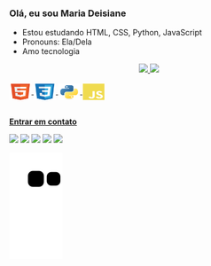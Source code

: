 ### Olá, eu sou Maria Deisiane

- Estou estudando HTML, CSS, Python, JavaScript
- Pronouns: Ela/Dela
- Amo tecnologia
<div align="center">
  <a href="https://github.com/deise-araujo">
  <img height="150em" src="https://github-readme-stats.vercel.app/api?username=deise-araujo&show_icons=true&theme=dracula&include_all_commits=true&count_private=true"/>
  <img height="150em" src="https://github-readme-stats.vercel.app/api/top-langs/?username=deise-araujo&layout=compact&langs_count=7&theme=dracula"/>
</div>
  <div style="display: inline_block"><br>
  <img align="center" alt="deise-HTML" height="30" width="40" src="https://raw.githubusercontent.com/devicons/devicon/master/icons/html5/html5-original.svg">
  <img align="center" alt="deise-CSS" height="30" width="40" src="https://raw.githubusercontent.com/devicons/devicon/master/icons/css3/css3-original.svg">
  <img align="center" alt="deise-Python" height="30" width="40" src="https://raw.githubusercontent.com/devicons/devicon/master/icons/python/python-original.svg">
  <img align="center" alt="deise-Js" height="30" width="40" src="https://raw.githubusercontent.com/devicons/devicon/master/icons/javascript/javascript-plain.svg">
  
</div>
  
##
  
<div>
  <p><strong>Entrar em contato</strong><p>
  <a href="https://www.instagram.com/deise_melo_/?hl=pt-br" target="_blank"><img src="https://img.shields.io/badge/-Instagram-%23E4405F?style=for-the-badge&logo=instagram&logoColor=white" target="_blank"></a>
 <a href="https://discord.com/@deisearaujo" target="_blank"><img src="https://img.shields.io/badge/Discord-7289DA?style=for-the-badge&logo=discord&logoColor=white" target="_blank"></a> 
  <a href = "mailto:deisearaujo070@gmail.com"><img src="https://img.shields.io/badge/-Gmail-%23333?style=for-the-badge&logo=gmail&logoColor=white" target="_blank"></a>
  <a href="https://www.linkedin.com/in/maria-deisiane-91ab40204/" target="_blank"><img src="https://img.shields.io/badge/-LinkedIn-%230077B5?style=for-the-badge&logo=linkedin&logoColor=white" target="_blank"></a>
  <a href="https://api.whatsapp.com/send?phone=5587999368403&text=Ol%C3%A1%2C%20consegui%20seu%20numero%20pelo%20github" target="_blank"><img src="https://img.shields.io/badge/-Whatsapp-%23E4405F?style=for-the-badge&logo=whatsapp&logoColor=white" target="_blank"></a>
</div>
  
  <div> 
 
  ![Snake animation](https://github.com/rafaballerini/rafaballerini/blob/output/github-contribution-grid-snake.svg)
 
</div>
